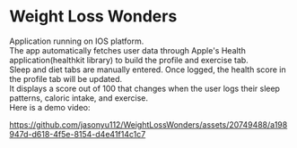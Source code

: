# Weight Loss Wonders

Application running on IOS platform.  
The app automatically fetches user data through Apple's Health application(healthkit library) to build the profile and exercise tab.  
Sleep and diet tabs are manually entered. Once logged, the health score in the profile tab will be updated.  
It displays a score out of 100 that changes when the user logs their sleep patterns, caloric intake, and exercise.  
Here is a demo video:  



https://github.com/jasonyu112/WeightLossWonders/assets/20749488/a198947d-d618-4f5e-8154-d4e41f14c1c7

